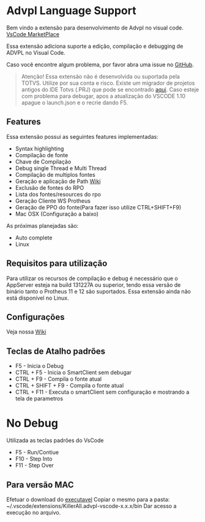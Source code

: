 # Advpl Language Support

Bem vindo a extensão para desenvolvimento de Advpl no visual code. [VsCode MarketPlace](https://marketplace.visualstudio.com/items?itemName=KillerAll.advpl-vscode)

Essa extensão adiciona suporte a edição, compilação e debugging de ADVPL no Visual Code.

Caso você encontre algum problema, por favor abra uma issue no [GitHub](https://github.com/killerall/advpl-vscode/issues).

> Atenção! Essa extensão não é desenvolvida ou suportada pela TOTVS. Utilize por sua conta e risco.
> Existe um migrador de projetos antigos do IDE Totvs (.PRJ) que pode se encontrado [aqui](https://github.com/killerall/advpl-vscode/blob/master/TDSProjectToVscode.jar).
> Caso esteje com problema para debugar, apos a atualização do VSCODE 1.10 apague o launch.json e o recrie dando F5.

## Features

Essa extensão possui as seguintes features implementadas:

* Syntax highlighting
* Compilação de fonte
* Chave de Compilação
* Debug single Thread e Multi Thread
* Compilação de multiplos fontes
* Geração e aplicação de Path [Wiki](https://github.com/killerall/advpl-vscode/wiki/Trabalhando-com-Patchs)
* Exclusão de fontes do RPO
* Lista dos fontes/resources do rpo
* Geração Cliente WS Protheus
* Geração de PPO do fonte(Para fazer isso utilize CTRL+SHIFT+F9)
* Mac OSX (Configuração a baixo)

As próximas planejadas são:

* Auto complete
* Linux

## Requisitos para utilização

Para utilizar os recursos de compilação e debug é necessário que o AppServer esteja na build 131227A ou superior, tendo essa versão de binário tanto o Protheus 11 e 12 são suportados.
Essa extensão ainda não está disponível no Linux.

## Configurações

Veja nossa [Wiki](https://github.com/killerall/advpl-vscode/wiki/Configura%C3%A7%C3%A3o)

## Teclas de Atalho padrões

* F5  - Inicia o Debug
* CTRL + F5  - Inicia o SmartClient sem debugar
* CTRL + F9 - Compila o fonte atual
* CTRL + SHIFT +  F9 - Compila o fonte atual
* CTRL + F11 - Executa o smartClient sem configuração e mostrando a tela de parametros

# No Debug

Utilizada as teclas padrões do VsCode

* F5 - Run/Contiue
* F10 - Step Into
* F11 - Step Over

## Para versão MAC

Efetuar o download do [executavel](https://github.com/killerall/advpl-vscode/raw/master/bin/AdvplDebugBridgeMac)
Copiar o mesmo para a pasta:
~/.vscode/extensions/KillerAll.advpl-vscode-x.x.x/bin
Dar acesso a execução no arquivo.
